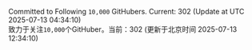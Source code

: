 Committed to Following `10,000` GitHubers. Current: <!-- FOLLOWING_COUNT -->302<!-- FOLLOWING_COUNT --> (Update at UTC <!-- LAST_UPDATED -->2025-07-13 04:34:10<!-- LAST_UPDATED -->)<br>
致力于关注`10,000`个GitHuber。当前：<!-- FOLLOWING_COUNT -->302<!-- FOLLOWING_COUNT --> (更新于北京时间 <!-- LAST_UPDATED_CST -->2025-07-13 12:34:10<!-- LAST_UPDATED_CST -->)
